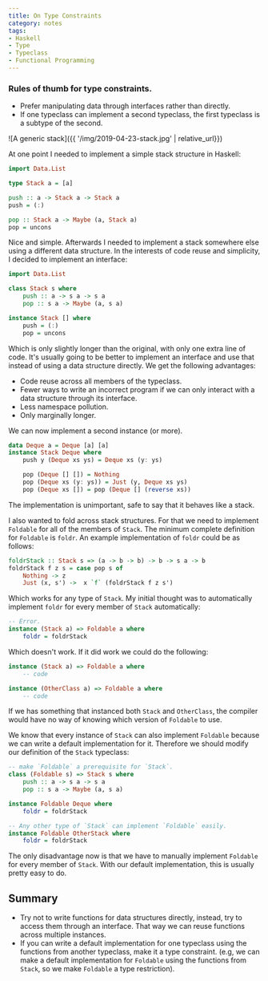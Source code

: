 ```yaml
---
title: On Type Constraints
category: notes
tags:
- Haskell
- Type
- Typeclass
- Functional Programming
---
```


### Rules of thumb for type constraints.

- Prefer manipulating data through interfaces rather than directly.
- If one typeclass can implement a second typeclass, the first typeclass is a subtype of the second.

![A generic stack]({{ '/img/2019-04-23-stack.jpg' | relative_url}})

At one point I needed to implement a simple stack structure in Haskell:

```haskell
import Data.List

type Stack a = [a]

push :: a -> Stack a -> Stack a
push = (:)

pop :: Stack a -> Maybe (a, Stack a)
pop = uncons
```

Nice and simple. Afterwards I needed to implement a stack somewhere else using a different data structure. In the interests of code reuse and simplicity, I decided to implement an interface:

```haskell
import Data.List

class Stack s where
    push :: a -> s a -> s a
    pop :: s a -> Maybe (a, s a)

instance Stack [] where
    push = (:)
    pop = uncons
```

Which is only slightly longer than the original, with only one extra line of code. It's usually going to be better to implement an interface and use that instead of using a data structure directly. We get the following advantages:

- Code reuse across all members of the typeclass.
- Fewer ways to write an incorrect program if we can only interact with a data structure through its interface.
- Less namespace pollution.
- Only marginally longer.

We can now implement a second instance (or more).

```haskell
data Deque a = Deque [a] [a]
instance Stack Deque where
    push y (Deque xs ys) = Deque xs (y: ys)

    pop (Deque [] []) = Nothing
    pop (Deque xs (y: ys)) = Just (y, Deque xs ys)
    pop (Deque xs []) = pop (Deque [] (reverse xs))
```

The implementation is unimportant, safe to say that it behaves like a stack.

I also wanted to fold across stack structures. For that we need to implement `Foldable` for all of the members of `Stack`. The minimum complete definition for `Foldable` is `foldr`. An example implementation of `foldr` could be as follows:

```haskell
foldrStack :: Stack s => (a -> b -> b) -> b -> s a -> b
foldrStack f z s = case pop s of
    Nothing -> z
    Just (x, s') ->  x `f` (foldrStack f z s')
```

Which works for any type of `Stack`. My initial thought was to automatically implement `foldr` for every member of `Stack` automatically:

```haskell
-- Error.
instance (Stack a) => Foldable a where
    foldr = foldrStack 
```

Which doesn't work. If it did work we could do the following:

```haskell
instance (Stack a) => Foldable a where
    -- code

instance (OtherClass a) => Foldable a where
    -- code
```

If we has something that instanced both `Stack` and `OtherClass`, the compiler would have no way of knowing which version of `Foldable` to use.

We know that every instance of `Stack` can also implement `Foldable` because we can write a default implementation for it. Therefore we should modify our definition of the `Stack` typeclass:

```haskell
-- make `Foldable` a prerequisite for `Stack`.
class (Foldable s) => Stack s where
    push :: a -> s a -> s a
    pop :: s a -> Maybe (a, s a)

instance Foldable Deque where
    foldr = foldrStack

-- Any other type of `Stack` can implement `Foldable` easily.
instance Foldable OtherStack where
    foldr = foldrStack
```

The only disadvantage now is that we have to manually implement `Foldable` for every member of `Stack`. With our default implementation, this is usually pretty easy to do.

## Summary

- Try not to write functions for data structures directly, instead, try to access them through an interface. That way we can reuse functions across multiple instances.
- If you can write a default implementation for one typeclass using the functions from another typeclass, make it a type constraint. (e.g, we can make a default implementation for `Foldable` using the functions from `Stack`, so we make `Foldable` a type restriction).